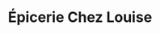 ---
title: "Épicerie Chez Louise"
url: /les-salles-lavauguyon/epicerie-chez-louise/
shop: commodité
---